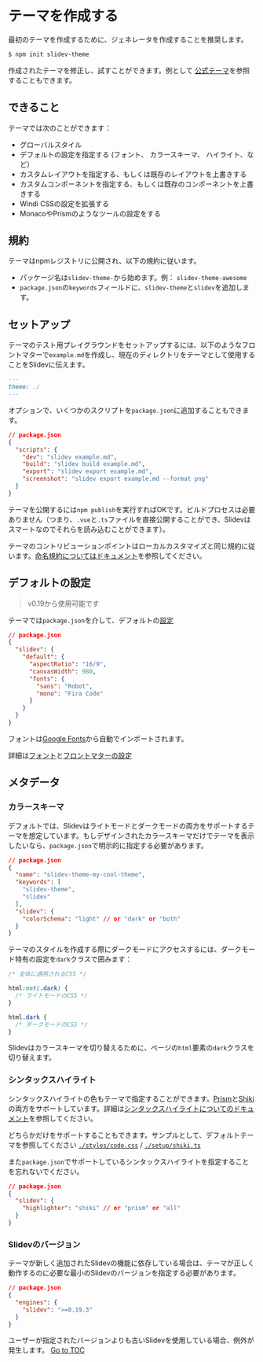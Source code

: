 # テーマを作成する

最初のテーマを作成するために、ジェネレータを作成することを推奨します。

```bash
$ npm init slidev-theme
```

作成されたテーマを修正し、試すことができます。例として [公式テーマ](themes/gallery)を参照することもできます。

## できること

テーマでは次のことができます：

- グローバルスタイル
- デフォルトの設定を指定する (フォント、 カラースキーマ、 ハイライト、など）
- カスタムレイアウトを指定する、もしくは既存のレイアウトを上書きする
- カスタムコンポーネントを指定する、もしくは既存のコンポーネントを上書きする
- Windi CSSの設定を拡張する
- MonacoやPrismのようなツールの設定をする

## 規約

テーマはnpmレジストリに公開され、以下の規約に従います。

- パッケージ名は`slidev-theme-`から始めます。例： `slidev-theme-awesome`
- `package.json`の`keywords`フィールドに、`slidev-theme`と`slidev`を追加します。

## セットアップ

テーマのテスト用プレイグラウンドをセットアップするには、以下のようなフロントマターで`example.md`を作成し、現在のディレクトリをテーマとして使用することをSlidevに伝えます。

```md
---
theme: ./
---
```

オプションで、いくつかのスクリプトを`package.json`に追加することもできます。

```json
// package.json
{
  "scripts": {
    "dev": "slidev example.md",
    "build": "slidev build example.md",
    "export": "slidev export example.md",
    "screenshot": "slidev export example.md --format png"
  }
}
```

テーマを公開するには`npm publish`を実行すればOKです。ビルドプロセスは必要ありません（つまり、`.vue`と`.ts`ファイルを直接公開することができ、Slidevはスマートなのでそれらを読み込むことができます）。

テーマのコントリビューションポイントはローカルカスタマイズと同じ規約に従います。[命名規約についてはドキュメント](custom/)を参照してください。

## デフォルトの設定

> v0.19から使用可能です

テーマでは`package.json`を介して、デフォルトの[設定](custom/.html)

```json
// package.json
{
  "slidev": {
    "default": {
      "aspectRatio": "16/9",
      "canvasWidth": 980,
      "fonts": {
        "sans": "Robot",
        "mono": "Fira Code"
      }
    }
  }
}
```

フォントは[Google Fonts](https://fonts.google.com/)から自動でインポートされます。

詳細は[フォント](custom/fonts)と[フロントマターの設定](/custom/.html)

## メタデータ

### カラースキーマ

デフォルトでは、Slidevはライトモードとダークモードの両方をサポートするテーマを想定しています。もしデザインされたカラースキーマだけでテーマを表示したいなら、`package.json`で明示的に指定する必要があります。

```json
// package.json
{
  "name": "slidev-theme-my-cool-theme",
  "keywords": [
    "slidev-theme",
    "slidev"
  ],
  "slidev": {
    "colorSchema": "light" // or "dark" or "both"
  }
}
```

テーマのスタイルを作成する際にダークモードにアクセスするには、ダークモード特有の設定を`dark`クラスで囲みます：

```css
/* 全体に適用されるCSS */

html:not(.dark) {
  /* ライトモードのCSS */
}

html.dark {
  /* ダークモードのCSS */
}
```

Slidevはカラースキーマを切り替えるために、ページの`html`要素の`dark`クラスを切り替えます。

### シンタックスハイライト

シンタックスハイライトの色もテーマで指定することができます。[Prism](https://prismjs.com/)と[Shiki](https://github.com/shikijs/shiki)の両方をサポートしています。詳細は[シンタックスハイライトについてのドキュメント](custom/highlighters)を参照してください。

どちらかだけをサポートすることもできます。サンプルとして、デフォルトテーマを参照してください [`./styles/code.css`](https://github.com/slidevjs/slidev/blob/main/packages/create-theme/template/styles/code.css) / [`./setup/shiki.ts`](https://github.com/slidevjs/slidev/blob/main/packages/create-theme/template/setup/shiki.ts) 

また`package.json`でサポートしているシンタックスハイライトを指定することを忘れないでください。

```json
// package.json
{
  "slidev": {
    "highlighter": "shiki" // or "prism" or "all"
  }
}
```

### Slidevのバージョン

テーマが新しく追加されたSlidevの機能に依存している場合は、テーマが正しく動作するのに必要な最小のSlidevのバージョンを指定する必要があります。

```json
// package.json
{
  "engines": {
    "slidev": ">=0.19.3"
  }
}
```

ユーザーが指定されたバージョンよりも古いSlidevを使用している場合、例外が発生します。
<span style='float: footnote;'><a href="../index.html#toc">Go to TOC</a></span>
